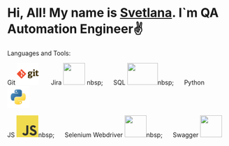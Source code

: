 # Hi, All! My name is [Svetlana](https://www.linkedin.com/in/svetlana-lagodina/). I`m QA Automation Engineer✌

Languages and Tools:
 
 
 
    
Git <img src="https://raw.githubusercontent.com/github/explore/80688e429a7d4ef2fca1e82350fe8e3517d3494d/topics/git/git.png" width="50" height="50" />&nbsp; &nbsp; &nbsp; &nbsp;Jira <img src="https://cdn.icon-icons.com/icons2/2699/PNG/512/atlassian_jira_logo_icon_170511.png" width="50" height="50" /> nbsp; &nbsp; &nbsp; &nbsp;SQL <img src="https://cloudblogs.microsoft.com/uploads/prod/sites/32/2020/05/SQL.png" width="70" height="50" />nbsp; &nbsp; &nbsp; &nbsp;Python <img src="https://raw.githubusercontent.com/github/explore/80688e429a7d4ef2fca1e82350fe8e3517d3494d/topics/python/python.png" width="50" height="50" />  

JS <img src="https://raw.githubusercontent.com/github/explore/80688e429a7d4ef2fca1e82350fe8e3517d3494d/topics/javascript/javascript.png" width="50" height="50" />nbsp; &nbsp; &nbsp; &nbsp;Selenium Webdriver <img src="https://upload.wikimedia.org/wikipedia/commons/thumb/d/d5/Selenium_Logo.png/861px-Selenium_Logo.png?20200511151950" width="50" height="50" />nbsp; &nbsp; &nbsp; &nbsp;Swagger <img src="https://upload.wikimedia.org/wikipedia/commons/a/ab/Swagger-logo.png" width="50" height="50" />


<!---
svetlana-lagodina/svetlana-lagodina is a ✨ special ✨ repository because its `README.md` (this file) appears on your GitHub profile.
You can click the Preview link to take a look at your changes.
--->
